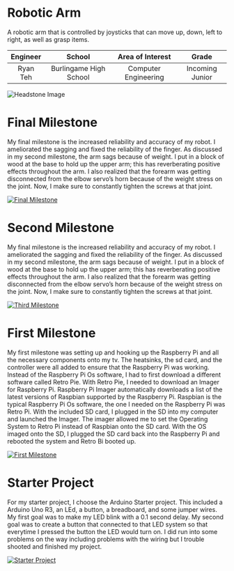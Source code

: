﻿# Robotic Arm
A robotic arm that is controlled by joysticks that can move up, down, left to right, as well as grasp items. 

| **Engineer** | **School** | **Area of Interest** | **Grade** |
|:--:|:--:|:--:|:--:|
| Ryan Teh | Burlingame High School | Computer Engineering | Incoming Junior

![Headstone Image](https://lh3.googleusercontent.com/pw/AM-JKLVU-lSPPp4gAx1f9JcJS7a37Rr0DP42SQcbFiI3G9I7K41sVjLWszJ4titeJvrag4K3u5V41DZoZ5trMCavSWfvhEzmmRFUHM9RwZLnzn8sCd_EZmO-WAQBCw8oIh36hV_lFXjod8JaNDMu3vocAIk=s903-no?authuser=0)


# Final Milestone
My final milestone is the increased reliability and accuracy of my robot. I ameliorated the sagging and fixed the reliability of the finger. As discussed in my second milestone, the arm sags because of weight. I put in a block of wood at the base to hold up the upper arm; this has reverberating positive effects throughout the arm. I also realized that the forearm was getting disconnected from the elbow servo’s horn because of the weight stress on the joint. Now, I make sure to constantly tighten the screws at that joint. 

[![Final Milestone](https://res.cloudinary.com/marcomontalbano/image/upload/v1612573869/video_to_markdown/images/youtube--F7M7imOVGug-c05b58ac6eb4c4700831b2b3070cd403.jpg )](https://www.youtube.com/watch?v=F7M7imOVGug&feature=emb_logo "Final Milestone")

# Second Milestone
My final milestone is the increased reliability and accuracy of my robot. I ameliorated the sagging and fixed the reliability of the finger. As discussed in my second milestone, the arm sags because of weight. I put in a block of wood at the base to hold up the upper arm; this has reverberating positive effects throughout the arm. I also realized that the forearm was getting disconnected from the elbow servo’s horn because of the weight stress on the joint. Now, I make sure to constantly tighten the screws at that joint.

[![Third Milestone](https://res.cloudinary.com/marcomontalbano/image/upload/v1612574014/video_to_markdown/images/youtube--y3VAmNlER5Y-c05b58ac6eb4c4700831b2b3070cd403.jpg)](https://www.youtube.com/watch?v=y3VAmNlER5Y&feature=emb_logo "Second Milestone")

# First Milestone
  
My first milestone was setting up and hooking up the Raspberry Pi and all the necessary components onto my tv. The heatsinks, the sd card, and the controller were all added to ensure that the Raspberry Pi was working. Instead of the Raspberry Pi Os software, I had to first download a different software called Retro Pie. With Retro Pie, I needed to download an Imager for Raspberry Pi. Raspberry Pi Imager automatically downloads a list of the latest versions of Raspbian supported by the Raspberry Pi. Raspbian is the typical Raspberry Pi Os software, the one I needed on the Raspberry Pi was Retro Pi. With the included SD card, I plugged in the SD into my computer and launched the Imager. The imager allowed me to set the Operating System to Retro Pi instead of Raspbian onto the SD card. With the OS imaged onto the SD, I plugged the SD card back into the Raspberry Pi and rebooted the system and Retro Bi booted up.

[![First Milestone](https://img.youtube.com/vi/5vUDiF_xuyg/maxresdefault.jpg)](https://www.youtube.com/watch?v=5vUDiF_xuyg "First Milestone")

# Starter Project
For my starter project, I choose the Arduino Starter project. This included a Arduino Uno R3, an LEd, a button, a breadboard, and some jumper wires. My first goal was to make my LED blink with a 0.1 second delay. My second goal was to create a button that connected to that LED system so that everytime I pressed the button the LED would turn on. I did run into some problems on the way including problems with the wiring but I trouble shooted and finished my project. 

[![Starter Project](https://img.youtube.com/vi/P-eRW8U8Mnc/maxresdefault.jpg)](https://www.youtube.com/watch?v=P-eRW8U8Mnc "Starter Project")
